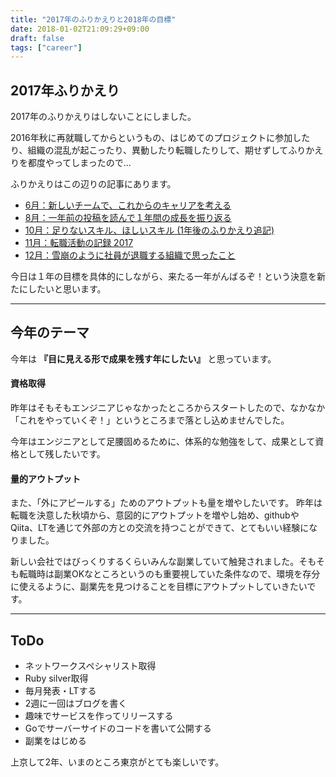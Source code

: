```yaml
---
title: "2017年のふりかえりと2018年の目標"
date: 2018-01-02T21:09:29+09:00
draft: false
tags: ["career"]
---
```

## 2017年ふりかえり
2017年のふりかえりはしないことにしました。

2016年秋に再就職してからというもの、はじめてのプロジェクトに参加したり、組織の混乱が起こったり、異動したり転職したりして、期せずしてふりかえりを都度やってしまったので…

ふりかえりはこの辺りの記事にあります。

* [6月：新しいチームで、これからのキャリアを考える](https://mom0tomo.github.io/post/20170630/)
* [8月：一年前の投稿を読んで１年間の成長を振り返る](https://mom0tomo.github.io/post/20170818/)
* [10月：足りないスキル、ほしいスキル (1年後のふりかえり追記)](https://mom0tomo.github.io/post/20161108/)
* [11月：転職活動の記録 2017](https://mom0tomo.github.io/post/20171110/)
* [12月：雪崩のように社員が退職する組織で思ったこと](https://mom0tomo.github.io/post/20171218/)

今日は１年の目標を具体的にしながら、来たる一年がんばるぞ！という決意を新たにしたいと思います。

***

## 今年のテーマ
今年は **『目に見える形で成果を残す年にしたい』** と思っています。

#### 資格取得

昨年はそもそもエンジニアじゃなかったところからスタートしたので、なかなか「これをやっていくぞ！」というところまで落とし込めませんでした。

今年はエンジニアとして足腰固めるために、体系的な勉強をして、成果として資格として残したいです。

#### 量的アウトプット
また、「外にアピールする」ためのアウトプットも量を増やしたいです。
昨年は転職を決意した秋頃から、意図的にアウトプットを増やし始め、githubやQiita、LTを通じて外部の方との交流を持つことができて、とてもいい経験になりました。

新しい会社ではびっくりするくらいみんな副業していて触発されました。そもそも転職時は副業OKなところというのも重要視していた条件なので、環境を存分に使えるように、副業先を見つけることを目標にアウトプットしていきたいです。

***

## ToDo
* ネットワークスペシャリスト取得
* Ruby silver取得
* 毎月発表・LTする
* 2週に一回はブログを書く
* 趣味でサービスを作ってリリースする
* Goでサーバーサイドのコードを書いて公開する
* 副業をはじめる


上京して2年、いまのところ東京がとても楽しいです。
